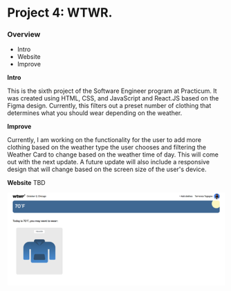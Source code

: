 # Project 4: WTWR.

### Overview

- Intro
- Website
- Improve

**Intro**

This is the sixth project of the Software Engineer program at Practicum. It was created using HTML, CSS, and JavaScript and React.JS based on the Figma design. Currently, this filters out a preset number of clothing that determines what you should wear depending on the weather.

**Improve**

Currently, I am working on the functionality for the user to add more clothing based on the weather type the user chooses and filtering the Weather Card to change based on the weather time of day. This will come out with the next update. A future update will also include a responsive design that will change based on the screen size of the user's device.

**Website**
TBD

![](./src/images/WTWR%20Sreenshot%201.png)
